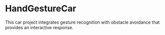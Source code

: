 # HandGestureCar
This car project integrates gesture recognition with obstacle avoidance that provides an interactive response.

